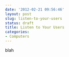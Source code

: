 ```yaml
---
date: '2012-02-21 09:56:46'
layout: post
slug: listen-to-your-users
status: draft
title: Listen to Your Users
categories:
- Computers
---
```


blah